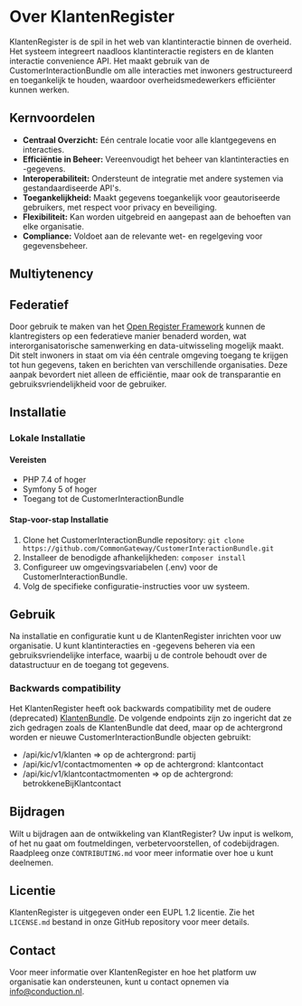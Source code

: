 # Over KlantenRegister

KlantenRegister is de spil in het web van klantinteractie binnen de overheid. Het systeem integreert naadloos klantinteractie registers en de klanten interactie convenience API. Het maakt gebruik van de CustomerInteractionBundle om alle interacties met inwoners gestructureerd en toegankelijk te houden, waardoor overheidsmedewerkers efficiënter kunnen werken.

## Kernvoordelen

* **Centraal Overzicht:** Eén centrale locatie voor alle klantgegevens en interacties.
* **Efficiëntie in Beheer:** Vereenvoudigt het beheer van klantinteracties en -gegevens.
* **Interoperabiliteit:** Ondersteunt de integratie met andere systemen via gestandaardiseerde API's.
* **Toegankelijkheid:** Maakt gegevens toegankelijk voor geautoriseerde gebruikers, met respect voor privacy en beveiliging.
* **Flexibiliteit:** Kan worden uitgebreid en aangepast aan de behoeften van elke organisatie.
* **Compliance:** Voldoet aan de relevante wet- en regelgeving voor gegevensbeheer.


## Multiytenency


## Federatief
Door gebruik te maken van het [Open Register Framework](https://openregisters.app/) kunnen de klantregisters op een federatieve manier benaderd worden, wat interorganisatorische samenwerking en data-uitwisseling mogelijk maakt. Dit stelt inwoners in staat om via één centrale omgeving toegang te krijgen tot hun gegevens, taken en berichten van verschillende organisaties. Deze aanpak bevordert niet alleen de efficiëntie, maar ook de transparantie en gebruiksvriendelijkheid voor de gebruiker.

## Installatie

### Lokale Installatie

#### Vereisten

* PHP 7.4 of hoger
* Symfony 5 of hoger
* Toegang tot de CustomerInteractionBundle

#### Stap-voor-stap Installatie

1. Clone het CustomerInteractionBundle repository: `git clone https://github.com/CommonGateway/CustomerInteractionBundle.git`
2. Installeer de benodigde afhankelijkheden: `composer install`
3. Configureer uw omgevingsvariabelen (.env) voor de CustomerInteractionBundle.
4. Volg de specifieke configuratie-instructies voor uw systeem.

## Gebruik

Na installatie en configuratie kunt u de KlantenRegister inrichten voor uw organisatie. U kunt klantinteracties en -gegevens beheren via een gebruiksvriendelijke interface, waarbij u de controle behoudt over de datastructuur en de toegang tot gegevens.

### Backwards compatibility

Het KlantenRegister heeft ook backwards compatibility met de oudere (deprecated) [KlantenBundle](https://github.com/CommonGateway/KlantenBundle).
De volgende endpoints zijn zo ingericht dat ze zich gedragen zoals de KlantenBundle dat deed, maar op de achtergrond worden er nieuwe CustomerInteractionBundle objecten gebruikt:

* /api/kic/v1/klanten => op de achtergrond: partij
* /api/kic/v1/contactmomenten => op de achtergrond: klantcontact
* /api/kic/v1/klantcontactmomenten => op de achtergrond: betrokkeneBijKlantcontact



## Bijdragen

Wilt u bijdragen aan de ontwikkeling van KlantRegister? Uw input is welkom, of het nu gaat om foutmeldingen, verbetervoorstellen, of codebijdragen. Raadpleeg onze `CONTRIBUTING.md` voor meer informatie over hoe u kunt deelnemen.

## Licentie

KlantenRegister is uitgegeven onder een EUPL 1.2 licentie. Zie het `LICENSE.md` bestand in onze GitHub repository voor meer details.

## Contact

Voor meer informatie over KlantenRegister en hoe het platform uw organisatie kan ondersteunen, kunt u contact opnemen via <info@conduction.nl>.
